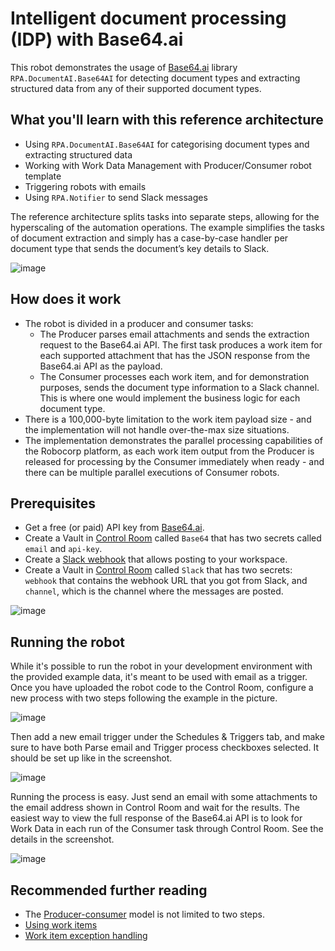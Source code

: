 # Intelligent document processing (IDP) with Base64.ai

This robot demonstrates the usage of [Base64.ai](https://base64.ai) library `RPA.DocumentAI.Base64AI` for detecting document types and extracting structured data from any of their supported document types.

## What you'll learn with this reference architecture

- Using `RPA.DocumentAI.Base64AI` for categorising document types and extracting structured data
- Working with Work Data Management with Producer/Consumer robot template
- Triggering robots with emails
- Using `RPA.Notifier` to send Slack messages

The reference architecture splits tasks into separate steps, allowing for the hyperscaling of the automation operations. The example simplifies the tasks of document extraction and simply has a case-by-case handler per document type that sends the document’s key details to Slack.

![image](https://user-images.githubusercontent.com/40179958/191695046-bb38e294-6693-4a66-b50c-a1cfef592611.png)

## How does it work

- The robot is divided in a producer and consumer tasks:
  - The Producer parses email attachments and sends the extraction request to the Base64.ai API. The first task produces a work item for each supported attachment that has the JSON response from the Base64.ai API as the payload.
  - The Consumer processes each work item, and for demonstration purposes, sends the document type information to a Slack channel. This is where one would implement the business logic for each document type.
- There is a 100,000-byte limitation to the work item payload size - and the implementation will not handle over-the-max size situations.
- The implementation demonstrates the parallel processing capabilities of the Robocorp platform, as each work item output from the Producer is released for processing by the Consumer immediately when ready - and there can be multiple parallel executions of Consumer robots.

## Prerequisites

- Get a free (or paid) API key from [Base64.ai](https://base64.ai).
- Create a Vault in [Control Room](https://cloud.robocorp.com) called `Base64` that has two secrets called `email` and `api-key`.
- Create a [Slack webhook](https://slack.com/help/articles/115005265063-Incoming-webhooks-for-Slack) that allows posting to your workspace.
- Create a Vault in [Control Room](https://cloud.robocorp.com) called `Slack` that has two secrets: `webhook` that contains the webhook URL that you got from Slack, and `channel`, which is the channel where the messages are posted.

![image](https://user-images.githubusercontent.com/40179958/191694637-fcbb2ab6-798d-413a-8fd2-3f47a07c74ed.png)

## Running the robot

While it's possible to run the robot in your development environment with the provided example data, it's meant to be used with email as a trigger. Once you have uploaded the robot code to the Control Room, configure a new process with two steps following the example in the picture.

![image](https://user-images.githubusercontent.com/40179958/184806054-9959b998-6e2d-4e8a-aaf9-8efe02889a68.png)

Then add a new email trigger under the Schedules & Triggers tab, and make sure to have both Parse email and Trigger process checkboxes selected. It should be set up like in the screenshot.

![image](https://user-images.githubusercontent.com/40179958/184806318-f0ad25de-932d-47bc-9022-8fd68e18c0e2.png)

Running the process is easy. Just send an email with some attachments to the email address shown in Control Room and wait for the results. The easiest way to view the full response of the Base64.ai API is to look for Work Data in each run of the Consumer task through Control Room. See the details in the screenshot.

![image](https://user-images.githubusercontent.com/40179958/184807403-4b5dc10c-4a67-40d6-a312-f74516d7803e.png)

## Recommended further reading

- The [Producer-consumer](https://en.wikipedia.org/wiki/Producer%E2%80%93consumer_problem) model is not limited to two steps.
- [Using work items](https://robocorp.com/docs/development-guide/control-room/work-items)
- [Work item exception handling](https://robocorp.com/docs/development-guide/control-room/work-items#work-item-exception-handling)
